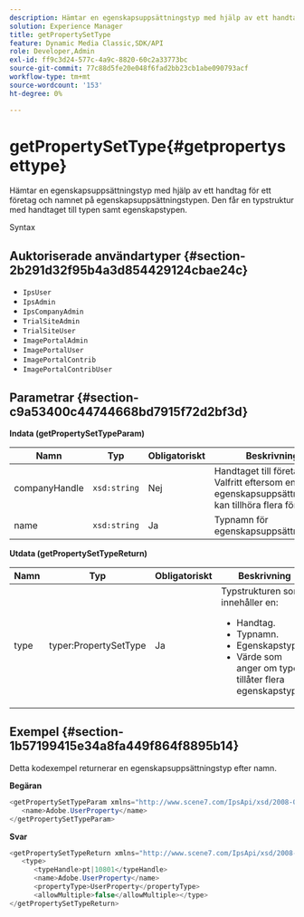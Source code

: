 ```yaml
---
description: Hämtar en egenskapsuppsättningstyp med hjälp av ett handtag för ett företag och namnet på egenskapsuppsättningstypen. Den får en typstruktur med handtaget till typen samt egenskapstypen.
solution: Experience Manager
title: getPropertySetType
feature: Dynamic Media Classic,SDK/API
role: Developer,Admin
exl-id: ff9c3d24-577c-4a9c-8820-60c2a33773bc
source-git-commit: 77c88d5fe20e048f6fad2bb23cb1abe090793acf
workflow-type: tm+mt
source-wordcount: '153'
ht-degree: 0%

---
```


# getPropertySetType{#getpropertysettype}

Hämtar en egenskapsuppsättningstyp med hjälp av ett handtag för ett företag och namnet på egenskapsuppsättningstypen. Den får en typstruktur med handtaget till typen samt egenskapstypen.

Syntax

## Auktoriserade användartyper {#section-2b291d32f95b4a3d854429124cbae24c}

* `IpsUser`
* `IpsAdmin`
* `IpsCompanyAdmin`
* `TrialSiteAdmin`
* `TrialSiteUser`
* `ImagePortalAdmin`
* `ImagePortalUser`
* `ImagePortalContrib`
* `ImagePortalContribUser`

## Parametrar {#section-c9a53400c44744668bd7915f72d2bf3d}

**Indata (getPropertySetTypeParam)**

| Namn | Typ | Obligatoriskt | Beskrivning |
|---|---|---|---|
| companyHandle | `xsd:string` | Nej | Handtaget till företaget. Valfritt eftersom en egenskapsuppsättningstyp kan tillhöra flera företag. |
| name | `xsd:string` | Ja | Typnamn för egenskapsuppsättning. |

**Utdata (getPropertySetTypeReturn)**

<table id="table_F2724F6B706C4F658AED99290E29F3E6"> 
 <thead> 
  <tr> 
   <th colname="col1" class="entry"> Namn </th> 
   <th colname="col2" class="entry"> Typ </th> 
   <th colname="col3" class="entry"> Obligatoriskt </th> 
   <th colname="col4" class="entry"> Beskrivning </th> 
  </tr> 
 </thead>
 <tbody> 
  <tr> 
   <td colname="col1"> <span class="codeph"> <span class="varname"> type</span> </span> </td> 
   <td colname="col2"> <span class="codeph"> typer:PropertySetType</span> </td> 
   <td colname="col3"> Ja </td> 
   <td colname="col4">Typstrukturen som innehåller en: 
    <ul id="ul_FC028882124D4CD6870A076CBFB80333"> 
     <li id="li_9F36539C51ED48EDBECCD6A07A4FDD4A">Handtag. </li> 
     <li id="li_6004406A0D1341648A714FF3C61E4004">Typnamn. </li> 
     <li id="li_29F6CA9D8B134ED3B10B6BDBB41BF607">Egenskapstyp. </li> 
     <li id="li_A2354354541A4F1AB7234F65F2B61A40">Värde som anger om typen tillåter flera egenskapstyper. </li> 
    </ul> </td> 
  </tr> 
 </tbody> 
</table>

## Exempel {#section-1b57199415e34a8fa449f864f8895b14}

Detta kodexempel returnerar en egenskapsuppsättningstyp efter namn.

**Begäran**

```java
<getPropertySetTypeParam xmlns="http://www.scene7.com/IpsApi/xsd/2008-01-15">
   <name>Adobe.UserProperty</name>
</getPropertySetTypeParam>
```

**Svar**

```java
<getPropertySetTypeReturn xmlns="http://www.scene7.com/IpsApi/xsd/2008-01-15">
   <type>
      <typeHandle>pt|10801</typeHandle>
      <name>Adobe.UserProperty</name>
      <propertyType>UserProperty</propertyType>
      <allowMultiple>false</allowMultiple></type>
</getPropertySetTypeReturn>
```
